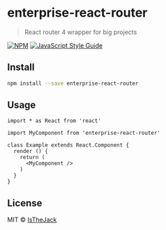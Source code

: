 # enterprise-react-router

> React router 4 wrapper for big projects

[![NPM](https://img.shields.io/npm/v/enterprise-react-router.svg)](https://www.npmjs.com/package/enterprise-react-router) [![JavaScript Style Guide](https://img.shields.io/badge/code_style-standard-brightgreen.svg)](https://standardjs.com)

## Install

```bash
npm install --save enterprise-react-router
```

## Usage

```tsx
import * as React from 'react'

import MyComponent from 'enterprise-react-router'

class Example extends React.Component {
  render () {
    return (
      <MyComponent />
    )
  }
}
```

## License

MIT © [IsTheJack](https://github.com/IsTheJack)
